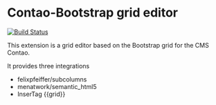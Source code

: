 
Contao-Bootstrap grid editor
============================

[![Build Status](https://travis-ci.org/contao-bootstrap/grid-editor.svg?branch=master)](https://travis-ci.org/contao-bootstrap/grid-editor)

This extension is a grid editor based on the Bootstrap grid for the CMS Contao.
 
It provides three integrations
 * felixpfeiffer/subcolumns
 * menatwork/semantic_html5
 * InserTag {{grid}}